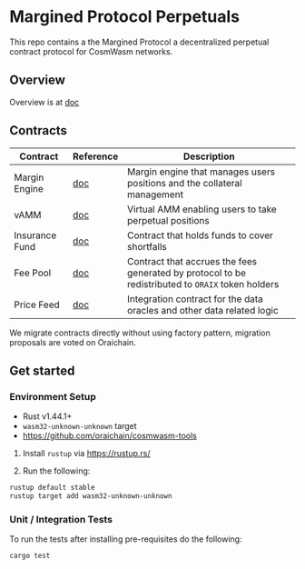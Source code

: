 # Margined Protocol Perpetuals

This repo contains a the Margined Protocol a decentralized perpetual contract protocol for CosmWasm networks.

## Overview

Overview is at [doc](/doc/overview.md)

## Contracts

| Contract       | Reference                                  | Description                                                                                       |
| -------------- | ------------------------------------------ | ------------------------------------------------------------------------------------------------- |
| Margin Engine  | [doc](./contracts/margined_engine)         | Margin engine that manages users positions and the collateral management                          |
| vAMM           | [doc](./contracts/margined_vamm)           | Virtual AMM enabling users to take perpetual positions                                            |
| Insurance Fund | [doc](./contracts/margined_insurance_fund) | Contract that holds funds to cover shortfalls                                                     |
| Fee Pool       | [doc](./contracts/margined_fee_pool)       | Contract that accrues the fees generated by protocol to be redistributed to `ORAIX` token holders |
| Price Feed     | [doc](./contracts/margined_price_feed)     | Integration contract for the data oracles and other data related logic                            |

We migrate contracts directly without using factory pattern, migration proposals are voted on Oraichain.

## Get started

### Environment Setup

- Rust v1.44.1+
- `wasm32-unknown-unknown` target
- https://github.com/oraichain/cosmwasm-tools

1. Install `rustup` via https://rustup.rs/

2. Run the following:

```sh
rustup default stable
rustup target add wasm32-unknown-unknown
```

### Unit / Integration Tests

To run the tests after installing pre-requisites do the following:

```sh
cargo test
```

